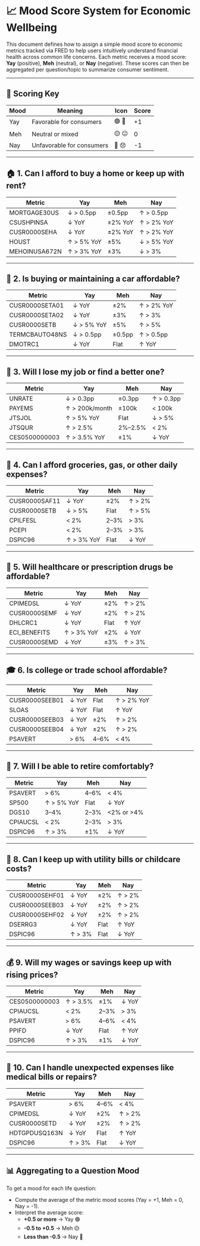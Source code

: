 # 📈 Mood Score System for Economic Wellbeing

This document defines how to assign a simple mood score to economic metrics tracked via FRED to help users intuitively understand financial health across common life concerns. Each metric receives a mood score: **Yay** (positive), **Meh** (neutral), or **Nay** (negative). These scores can then be aggregated per question/topic to summarize consumer sentiment.

---

## 🎯 Scoring Key

| Mood | Meaning                 | Icon     | Score |
|------|--------------------------|----------|-------|
| Yay  | Favorable for consumers | 🟢 🎉    | +1    |
| Meh  | Neutral or mixed        | 🟡 😐    | 0     |
| Nay  | Unfavorable for consumers | 🔴 😞  | -1    |

---

## 🏠 1. Can I afford to buy a home or keep up with rent?

| Metric | Yay | Meh | Nay |
|--------|-----|-----|-----|
| MORTGAGE30US | ↓ > 0.5pp | ±0.5pp | ↑ > 0.5pp |
| CSUSHPINSA | ↓ YoY | ±2% YoY | ↑ > 2% YoY |
| CUSR0000SEHA | ↓ YoY | ±2% YoY | ↑ > 2% YoY |
| HOUST | ↑ > 5% YoY | ±5% | ↓ > 5% YoY |
| MEHOINUSA672N | ↑ > 3% YoY | ±3% | ↓ > 3% |

---

## 🚗 2. Is buying or maintaining a car affordable?

| Metric | Yay | Meh | Nay |
|--------|-----|-----|-----|
| CUSR0000SETA01 | ↓ YoY | ±2% | ↑ > 2% YoY |
| CUSR0000SETA02 | ↓ YoY | ±3% | ↑ > 3% |
| CUSR0000SETB | ↓ > 5% YoY | ±5% | ↑ > 5% |
| TERMCBAUTO48NS | ↓ > 0.5pp | ±0.5pp | ↑ > 0.5pp |
| DMOTRC1 | ↓ YoY | Flat | ↑ YoY |

---

## 💼 3. Will I lose my job or find a better one?

| Metric | Yay | Meh | Nay |
|--------|-----|-----|-----|
| UNRATE | ↓ > 0.3pp | ±0.3pp | ↑ > 0.3pp |
| PAYEMS | ↑ > 200k/month | ±100k | < 100k |
| JTSJOL | ↑ > 5% YoY | Flat | ↓ > 5% |
| JTSQUR | ↑ > 2.5% | 2%–2.5% | < 2% |
| CES0500000003 | ↑ > 3.5% YoY | ±1% | ↓ YoY |

---

## 🛒 4. Can I afford groceries, gas, or other daily expenses?

| Metric | Yay | Meh | Nay |
|--------|-----|-----|-----|
| CUSR0000SAF11 | ↓ YoY | ±2% | ↑ > 2% |
| CUSR0000SETB | ↓ > 5% | Flat | ↑ > 5% |
| CPILFESL | < 2% | 2–3% | > 3% |
| PCEPI | < 2% | 2–3% | > 3% |
| DSPIC96 | ↑ > 3% YoY | Flat | ↓ YoY |

---

## 🏥 5. Will healthcare or prescription drugs be affordable?

| Metric | Yay | Meh | Nay |
|--------|-----|-----|-----|
| CPIMEDSL | ↓ YoY | ±2% | ↑ > 2% |
| CUSR0000SEMF | ↓ YoY | ±2% | ↑ > 2% |
| DHLCRC1 | ↓ YoY | Flat | ↑ YoY |
| ECI_BENEFITS | ↑ > 3% YoY | ±2% | ↓ YoY |
| CUSR0000SEMD | ↓ YoY | ±3% | ↑ > 3% |

---

## 🎓 6. Is college or trade school affordable?

| Metric | Yay | Meh | Nay |
|--------|-----|-----|-----|
| CUSR0000SEEB01 | ↓ YoY | Flat | ↑ > 2% YoY |
| SLOAS | ↓ YoY | Flat | ↑ YoY |
| CUSR0000SEEB03 | ↓ YoY | ±2% | ↑ > 2% |
| CUSR0000SEEB04 | ↓ YoY | ±2% | ↑ > 2% |
| PSAVERT | > 6% | 4–6% | < 4% |

---

## 🧓 7. Will I be able to retire comfortably?

| Metric | Yay | Meh | Nay |
|--------|-----|-----|-----|
| PSAVERT | > 6% | 4–6% | < 4% |
| SP500 | ↑ > 5% YoY | Flat | ↓ YoY |
| DGS10 | 3–4% | 2–3% | <2% or >4% |
| CPIAUCSL | < 2% | 2–3% | > 3% |
| DSPIC96 | ↑ > 3% | ±1% | ↓ YoY |

---

## 🧒 8. Can I keep up with utility bills or childcare costs?

| Metric | Yay | Meh | Nay |
|--------|-----|-----|-----|
| CUSR0000SEHF01 | ↓ YoY | ±2% | ↑ > 2% |
| CUSR0000SEEB03 | ↓ YoY | ±2% | ↑ > 2% |
| CUSR0000SEHF02 | ↓ YoY | ±2% | ↑ > 2% |
| DSERRG3 | ↓ YoY | Flat | ↑ YoY |
| DSPIC96 | ↑ > 3% | Flat | ↓ YoY |

---

## 💰 9. Will my wages or savings keep up with rising prices?

| Metric | Yay | Meh | Nay |
|--------|-----|-----|-----|
| CES0500000003 | ↑ > 3.5% | ±1% | ↓ YoY |
| CPIAUCSL | < 2% | 2–3% | > 3% |
| PSAVERT | > 6% | 4–6% | < 4% |
| PPIFD | ↓ YoY | Flat | ↑ YoY |
| DSPIC96 | ↑ > 3% | ±1% | ↓ YoY |

---

## 🔧 10. Can I handle unexpected expenses like medical bills or repairs?

| Metric | Yay | Meh | Nay |
|--------|-----|-----|-----|
| PSAVERT | > 6% | 4–6% | < 4% |
| CPIMEDSL | ↓ YoY | ±2% | ↑ > 2% |
| CUSR0000SETD | ↓ YoY | ±2% | ↑ > 2% |
| HDTGPDUSQ163N | ↓ YoY | Flat | ↑ YoY |
| DSPIC96 | ↑ > 3% | Flat | ↓ YoY |

---

## 📊 Aggregating to a Question Mood

To get a mood for each life question:

- Compute the average of the metric mood scores (Yay = +1, Meh = 0, Nay = -1).
- Interpret the average score:
  - **+0.5 or more** → Yay 🟢
  - **-0.5 to +0.5** → Meh 🟡
  - **Less than -0.5** → Nay 🔴

